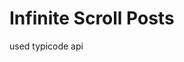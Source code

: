 # Infinite Scroll Posts

used typicode api

<!-- ![demo](https://github.com/charlisung/simple-currency-app/blob/main/Kapture%202021-09-02%20at%2022.33.44.gif) -->
